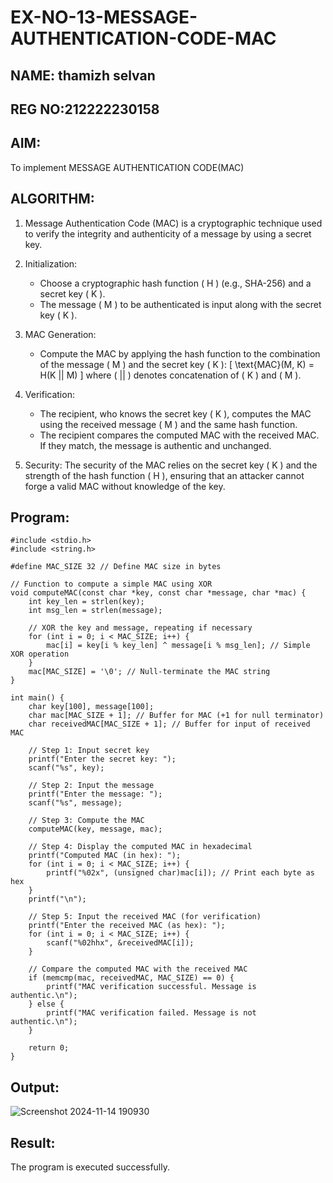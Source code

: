 # EX-NO-13-MESSAGE-AUTHENTICATION-CODE-MAC


## NAME: thamizh selvan
## REG NO:212222230158

## AIM:
To implement MESSAGE AUTHENTICATION CODE(MAC)

## ALGORITHM:

1. Message Authentication Code (MAC) is a cryptographic technique used to verify the integrity and authenticity of a message by using a secret key.

2. Initialization:
   - Choose a cryptographic hash function \( H \) (e.g., SHA-256) and a secret key \( K \).
   - The message \( M \) to be authenticated is input along with the secret key \( K \).

3. MAC Generation:
   - Compute the MAC by applying the hash function to the combination of the message \( M \) and the secret key \( K \): 
     \[
     \text{MAC}(M, K) = H(K || M)
     \]
     where \( || \) denotes concatenation of \( K \) and \( M \).

4. Verification:
   - The recipient, who knows the secret key \( K \), computes the MAC using the received message \( M \) and the same hash function.
   - The recipient compares the computed MAC with the received MAC. If they match, the message is authentic and unchanged.

5. Security: The security of the MAC relies on the secret key \( K \) and the strength of the hash function \( H \), ensuring that an attacker cannot forge a valid MAC without knowledge of the key.

## Program:
```
#include <stdio.h>
#include <string.h>

#define MAC_SIZE 32 // Define MAC size in bytes

// Function to compute a simple MAC using XOR
void computeMAC(const char *key, const char *message, char *mac) {
    int key_len = strlen(key);
    int msg_len = strlen(message);
    
    // XOR the key and message, repeating if necessary
    for (int i = 0; i < MAC_SIZE; i++) {
        mac[i] = key[i % key_len] ^ message[i % msg_len]; // Simple XOR operation
    }
    mac[MAC_SIZE] = '\0'; // Null-terminate the MAC string
}

int main() {
    char key[100], message[100];
    char mac[MAC_SIZE + 1]; // Buffer for MAC (+1 for null terminator)
    char receivedMAC[MAC_SIZE + 1]; // Buffer for input of received MAC

    // Step 1: Input secret key
    printf("Enter the secret key: ");
    scanf("%s", key);

    // Step 2: Input the message
    printf("Enter the message: ");
    scanf("%s", message);

    // Step 3: Compute the MAC
    computeMAC(key, message, mac);

    // Step 4: Display the computed MAC in hexadecimal
    printf("Computed MAC (in hex): ");
    for (int i = 0; i < MAC_SIZE; i++) {
        printf("%02x", (unsigned char)mac[i]); // Print each byte as hex
    }
    printf("\n");

    // Step 5: Input the received MAC (for verification)
    printf("Enter the received MAC (as hex): ");
    for (int i = 0; i < MAC_SIZE; i++) {
        scanf("%02hhx", &receivedMAC[i]);
    }

    // Compare the computed MAC with the received MAC
    if (memcmp(mac, receivedMAC, MAC_SIZE) == 0) {
        printf("MAC verification successful. Message is authentic.\n");
    } else {
        printf("MAC verification failed. Message is not authentic.\n");
    }

    return 0;
}
```
## Output:
![Screenshot 2024-11-14 190930](https://github.com/user-attachments/assets/20781eb5-14b4-4a14-b3d3-722ae0e5fec7)


## Result:
The program is executed successfully.
